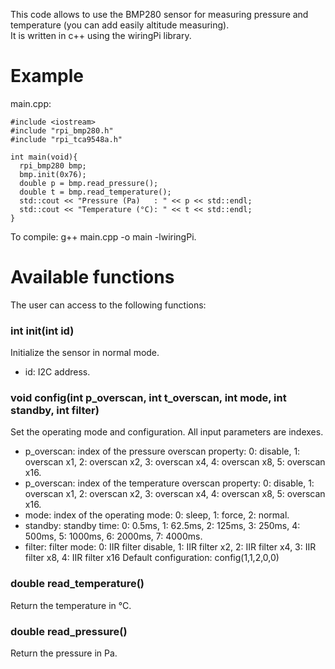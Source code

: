 This code allows to use the BMP280 sensor for measuring pressure and temperature (you can add easily altitude measuring).   
It is written in c++ using the wiringPi library.

# Example
main.cpp:
```
#include <iostream>
#include "rpi_bmp280.h"
#include "rpi_tca9548a.h"

int main(void){
  rpi_bmp280 bmp;
  bmp.init(0x76);
  double p = bmp.read_pressure();
  double t = bmp.read_temperature();
  std::cout << "Pressure (Pa)   : " << p << std::endl;
  std::cout << "Temperature (°C): " << t << std::endl;
}
```
To compile: g++ main.cpp -o main -lwiringPi.

# Available functions
The user can access to the following functions:

### int init(int id)
Initialize the sensor in normal mode.
- id: I2C address.

### void config(int p_overscan, int t_overscan, int mode, int standby, int filter)
Set the operating mode and configuration.
All input parameters are indexes.
- p_overscan: index of the pressure overscan property: 0: disable, 1: overscan x1, 2: overscan x2, 3: overscan x4, 4: overscan x8, 5: overscan x16.
- p_overscan: index of the temperature overscan property: 0: disable, 1: overscan x1, 2: overscan x2, 3: overscan x4, 4: overscan x8, 5: overscan x16.
- mode: index of the operating mode: 0: sleep, 1: force, 2: normal.
- standby: standby time: 0: 0.5ms, 1: 62.5ms, 2: 125ms, 3: 250ms, 4: 500ms, 5: 1000ms, 6: 2000ms, 7: 4000ms.
- filter: filter mode: 0: IIR filter disable, 1: IIR filter x2, 2: IIR filter x4, 3: IIR filter x8, 4: IIR filter x16
Default configuration: config(1,1,2,0,0)

### double read_temperature()
Return the temperature in °C.

### double read_pressure()
Return the pressure in Pa.

